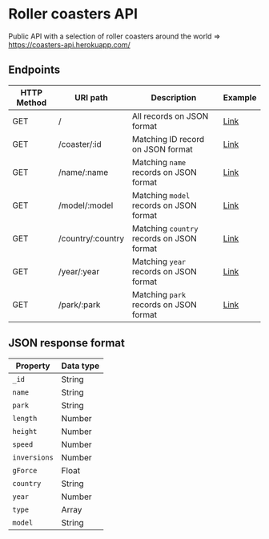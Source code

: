# Roller coasters API

Public API with a selection of roller coasters around the world => https://coasters-api.herokuapp.com/

## Endpoints

| HTTP Method 	| URI path      	| Description                                    	| Example 	|
|-------------	|---------------	|------------------------------------------------	|---------	|
| GET         	| /             	| All records on JSON format          	| <a href="https://coasters-api.herokuapp.com" target="_blank">Link</a>     	|
| GET         	| /coaster/:id 	| Matching ID record on JSON format 	| <a href="https://coasters-api.herokuapp.com/coaster/5e8ef56a60fa824d1e2db3d9" target="_blank">Link</a> 	|
| GET         	| /name/:name 	| Matching `name` records on JSON format 	| <a href="https://coasters-api.herokuapp.com/name/Shambhala" target="_blank">Link</a> 	|
| GET         	| /model/:model 	| Matching `model` records on JSON format 	| <a href="https://coasters-api.herokuapp.com/model/Accelerator%20Coaster" target="_blank">Link</a> 	|
| GET         	| /country/:country 	| Matching `country` records on JSON format 	| <a href="https://coasters-api.herokuapp.com/country/Spain" target="_blank">Link</a> 	|
| GET         	| /year/:year 	| Matching `year` records on JSON format 	| <a href="https://coasters-api.herokuapp.com/year/2005" target="_blank">Link</a> 	|
| GET         	| /park/:park 	| Matching `park` records on JSON format 	| <a href="https://coasters-api.herokuapp.com/park/PortAventura%20Park" target="_blank">Link</a> 	|

## JSON response format

| Property 	| Data type      	| 
|-------------	|---------------	|
| `_id`         	| String             	| 
| `name`         	| String             	| 
| `park`         	| String             	| 
| `length`         	| Number             	| 
| `height`         	| Number             	| 
| `speed`         	| Number             	| 
| `inversions`         	| Number             	| 
| `gForce`         	| Float             	| 
| `country`         	| String             	| 
| `year`         	| Number             	| 
| `type`         	| Array             	| 
| `model`         	| String             	| 
